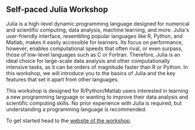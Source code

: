 ## Self-paced Julia Workshop

<!--Remember to synch docs/src/reuse/abstract.md and this abstract!!!-->

Julia is a high-level dynamic programming language designed for numerical and scientific computing, data analysis, machine learning, and more.
Julia's user-friendly interface, resembling popular languages like R, Python, and Matlab, makes it easily accessible for learners.
Its focus on performance, however, enables computational speeds that often rival, or even surpass, those of low-level languages such as C or Fortran.
Therefore, Julia is an ideal choice for large-scale data analysis and other computationally intensive tasks, as it can be orders of magnitude faster than R or Python.
In this workshop, we will introduce you to the basics of Julia and the key features that set it apart from other languages.

This workshop is designed for R/Python/Matlab users interested in learning a new programming language or wanting to improve their data analysis and scientific computing skills.
No prior experience with Julia is required, but understanding a programming language is recommended.

To get started head to the [website of the workshop](https://formal-methods-mpi.github.io/Workshop.jl).
